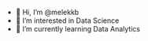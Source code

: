 - 👋 Hi, I’m @melekkb
- 👀 I’m interested in Data Science
- 🌱 I’m currently learning Data Analytics


<!---
melekkb/melekkb is a ✨ special ✨ repository because its `README.md` (this file) appears on your GitHub profile.
You can click the Preview link to take a look at your changes.
--->
